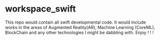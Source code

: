 # workspace_swift
This repo would contain all swift developmental code.
It would include works in the areas of Augmented Reality(AR), Machine Learning (CoreML), 
BlockChain and any other technologies I might be dabbling with.
Enjoy ! ! !
